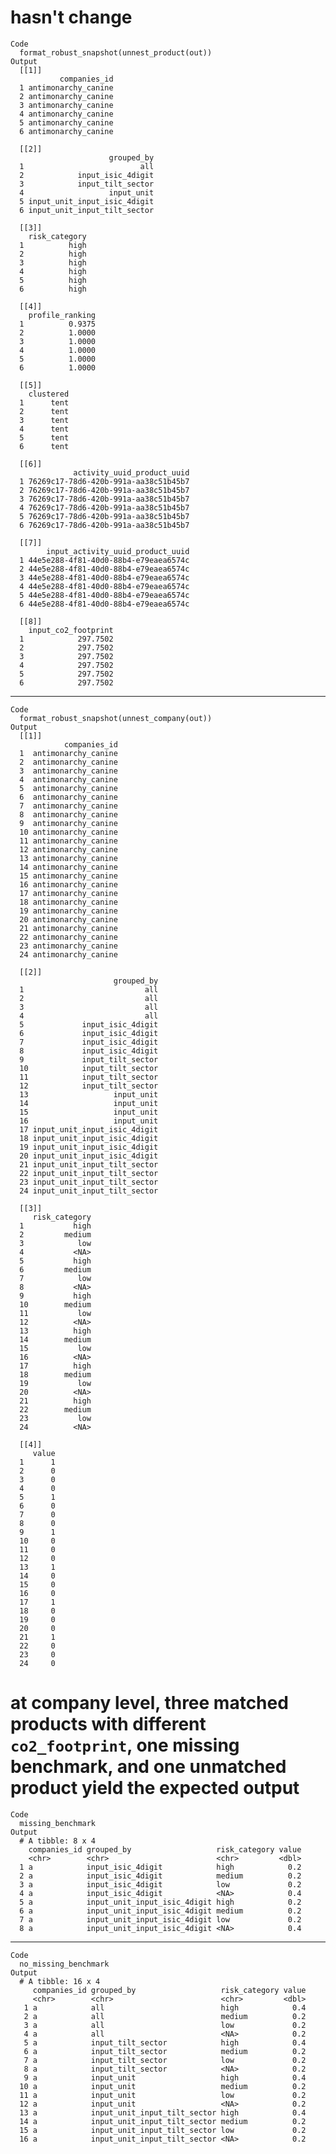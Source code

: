 # hasn't change

    Code
      format_robust_snapshot(unnest_product(out))
    Output
      [[1]]
               companies_id
      1 antimonarchy_canine
      2 antimonarchy_canine
      3 antimonarchy_canine
      4 antimonarchy_canine
      5 antimonarchy_canine
      6 antimonarchy_canine
      
      [[2]]
                          grouped_by
      1                          all
      2            input_isic_4digit
      3            input_tilt_sector
      4                   input_unit
      5 input_unit_input_isic_4digit
      6 input_unit_input_tilt_sector
      
      [[3]]
        risk_category
      1          high
      2          high
      3          high
      4          high
      5          high
      6          high
      
      [[4]]
        profile_ranking
      1          0.9375
      2          1.0000
      3          1.0000
      4          1.0000
      5          1.0000
      6          1.0000
      
      [[5]]
        clustered
      1      tent
      2      tent
      3      tent
      4      tent
      5      tent
      6      tent
      
      [[6]]
                  activity_uuid_product_uuid
      1 76269c17-78d6-420b-991a-aa38c51b45b7
      2 76269c17-78d6-420b-991a-aa38c51b45b7
      3 76269c17-78d6-420b-991a-aa38c51b45b7
      4 76269c17-78d6-420b-991a-aa38c51b45b7
      5 76269c17-78d6-420b-991a-aa38c51b45b7
      6 76269c17-78d6-420b-991a-aa38c51b45b7
      
      [[7]]
            input_activity_uuid_product_uuid
      1 44e5e288-4f81-40d0-88b4-e79eaea6574c
      2 44e5e288-4f81-40d0-88b4-e79eaea6574c
      3 44e5e288-4f81-40d0-88b4-e79eaea6574c
      4 44e5e288-4f81-40d0-88b4-e79eaea6574c
      5 44e5e288-4f81-40d0-88b4-e79eaea6574c
      6 44e5e288-4f81-40d0-88b4-e79eaea6574c
      
      [[8]]
        input_co2_footprint
      1            297.7502
      2            297.7502
      3            297.7502
      4            297.7502
      5            297.7502
      6            297.7502
      

---

    Code
      format_robust_snapshot(unnest_company(out))
    Output
      [[1]]
                companies_id
      1  antimonarchy_canine
      2  antimonarchy_canine
      3  antimonarchy_canine
      4  antimonarchy_canine
      5  antimonarchy_canine
      6  antimonarchy_canine
      7  antimonarchy_canine
      8  antimonarchy_canine
      9  antimonarchy_canine
      10 antimonarchy_canine
      11 antimonarchy_canine
      12 antimonarchy_canine
      13 antimonarchy_canine
      14 antimonarchy_canine
      15 antimonarchy_canine
      16 antimonarchy_canine
      17 antimonarchy_canine
      18 antimonarchy_canine
      19 antimonarchy_canine
      20 antimonarchy_canine
      21 antimonarchy_canine
      22 antimonarchy_canine
      23 antimonarchy_canine
      24 antimonarchy_canine
      
      [[2]]
                           grouped_by
      1                           all
      2                           all
      3                           all
      4                           all
      5             input_isic_4digit
      6             input_isic_4digit
      7             input_isic_4digit
      8             input_isic_4digit
      9             input_tilt_sector
      10            input_tilt_sector
      11            input_tilt_sector
      12            input_tilt_sector
      13                   input_unit
      14                   input_unit
      15                   input_unit
      16                   input_unit
      17 input_unit_input_isic_4digit
      18 input_unit_input_isic_4digit
      19 input_unit_input_isic_4digit
      20 input_unit_input_isic_4digit
      21 input_unit_input_tilt_sector
      22 input_unit_input_tilt_sector
      23 input_unit_input_tilt_sector
      24 input_unit_input_tilt_sector
      
      [[3]]
         risk_category
      1           high
      2         medium
      3            low
      4           <NA>
      5           high
      6         medium
      7            low
      8           <NA>
      9           high
      10        medium
      11           low
      12          <NA>
      13          high
      14        medium
      15           low
      16          <NA>
      17          high
      18        medium
      19           low
      20          <NA>
      21          high
      22        medium
      23           low
      24          <NA>
      
      [[4]]
         value
      1      1
      2      0
      3      0
      4      0
      5      1
      6      0
      7      0
      8      0
      9      1
      10     0
      11     0
      12     0
      13     1
      14     0
      15     0
      16     0
      17     1
      18     0
      19     0
      20     0
      21     1
      22     0
      23     0
      24     0
      

# at company level, three matched products with different `co2_footprint`, one missing benchmark, and one unmatched product yield the expected output

    Code
      missing_benchmark
    Output
      # A tibble: 8 x 4
        companies_id grouped_by                   risk_category value
        <chr>        <chr>                        <chr>         <dbl>
      1 a            input_isic_4digit            high            0.2
      2 a            input_isic_4digit            medium          0.2
      3 a            input_isic_4digit            low             0.2
      4 a            input_isic_4digit            <NA>            0.4
      5 a            input_unit_input_isic_4digit high            0.2
      6 a            input_unit_input_isic_4digit medium          0.2
      7 a            input_unit_input_isic_4digit low             0.2
      8 a            input_unit_input_isic_4digit <NA>            0.4

---

    Code
      no_missing_benchmark
    Output
      # A tibble: 16 x 4
         companies_id grouped_by                   risk_category value
         <chr>        <chr>                        <chr>         <dbl>
       1 a            all                          high            0.4
       2 a            all                          medium          0.2
       3 a            all                          low             0.2
       4 a            all                          <NA>            0.2
       5 a            input_tilt_sector            high            0.4
       6 a            input_tilt_sector            medium          0.2
       7 a            input_tilt_sector            low             0.2
       8 a            input_tilt_sector            <NA>            0.2
       9 a            input_unit                   high            0.4
      10 a            input_unit                   medium          0.2
      11 a            input_unit                   low             0.2
      12 a            input_unit                   <NA>            0.2
      13 a            input_unit_input_tilt_sector high            0.4
      14 a            input_unit_input_tilt_sector medium          0.2
      15 a            input_unit_input_tilt_sector low             0.2
      16 a            input_unit_input_tilt_sector <NA>            0.2

